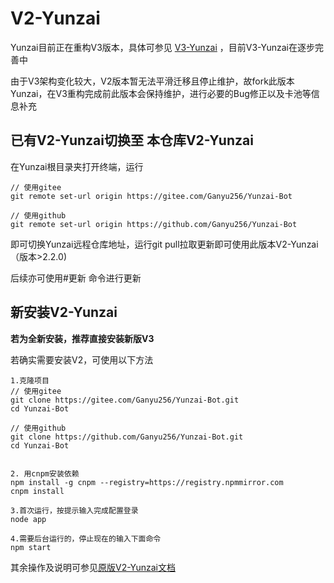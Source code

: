 # V2-Yunzai

Yunzai目前正在重构V3版本，具体可参见 [V3-Yunzai](https://github.com/Le-niao/Yunzai-Bot) ，目前V3-Yunzai在逐步完善中

由于V3架构变化较大，V2版本暂无法平滑迁移且停止维护，故fork此版本Yunzai，在V3重构完成前此版本会保持维护，进行必要的Bug修正以及卡池等信息补充

## 已有V2-Yunzai切换至 本仓库V2-Yunzai

在Yunzai根目录夹打开终端，运行

```
// 使用gitee
git remote set-url origin https://gitee.com/Ganyu256/Yunzai-Bot

// 使用github
git remote set-url origin https://github.com/Ganyu256/Yunzai-Bot
```

即可切换Yunzai远程仓库地址，运行git pull拉取更新即可使用此版本V2-Yunzai（版本>2.2.0)

后续亦可使用#更新 命令进行更新

## 新安装V2-Yunzai

**若为全新安装，推荐直接安装新版V3** 

若确实需要安装V2，可使用以下方法

```
1.克隆项目
// 使用gitee
git clone https://gitee.com/Ganyu256/Yunzai-Bot.git
cd Yunzai-Bot

// 使用github
git clone https://github.com/Ganyu256/Yunzai-Bot.git
cd Yunzai-Bot


2. 用cnpm安装依赖
npm install -g cnpm --registry=https://registry.npmmirror.com
cnpm install

3.首次运行，按提示输入完成配置登录
node app

4.需要后台运行的，停止现在的输入下面命令
npm start
```

其余操作及说明可参见[原版V2-Yunzai文档](README2.md)